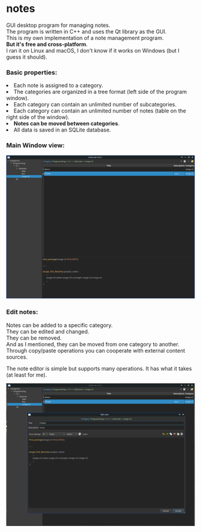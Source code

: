 # notes
GUI desktop program for managing notes.<br>
The program is written in C++ and uses the Qt library as the GUI.<br>
This is my own implementation of a note management program.<br>
<b>But it's free and cross-platform</b>.<br>
I ran it on Linux and macOS, I don't know if it works on Windows (but I guess it should).

### Basic properties:
<lu>
<li>Each note is assigned to a category.</li>
<li>The categories are organized in a tree format (left side of the program window).</li>
<li>Each category can contain an unlimited number of subcategories.</li>
<li>Each category can contain an unlimited number of notes (table on the right side of the window).</li>
<li><b>Notes can be moved between categories</b>.</li>
<li>All data is saved in an SQLite database.</li>
</lu>

### Main Window view:
![scr_notes_main.png](images/scr_notes_main.png)

### Edit notes:
Notes can be added to a specific category.<br>
They can be edited and changed.<br>
They can be removed.<br>
And as I mentioned, they can be moved from one category to another.<br>
Through copy/paste operations you can cooperate with external content sources.<br>

The note editor is simple but supports many operations. It has what it takes (at least for me).

![scr_notes_editor.png](images/scr_notes_editor.png)

